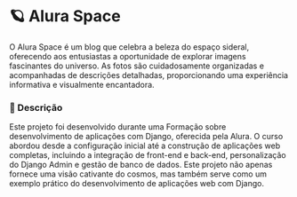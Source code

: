 # 🪐 Alura Space 

O Alura Space é um blog que celebra a beleza do espaço sideral, oferecendo aos entusiastas a oportunidade de explorar imagens fascinantes do universo. As fotos são cuidadosamente organizadas e acompanhadas de descrições detalhadas, proporcionando uma experiência informativa e visualmente encantadora.

### 📝 Descrição
Este projeto foi desenvolvido durante uma Formação sobre desenvolvimento de aplicações com Django, oferecida pela Alura. 
O curso abordou desde a configuração inicial até a construção de aplicações web completas, incluindo a integração de front-end e back-end, personalização do Django Admin e gestão de banco de dados. 
Este projeto não apenas fornece uma visão cativante do cosmos, mas também serve como um exemplo prático do desenvolvimento de aplicações web com Django.






